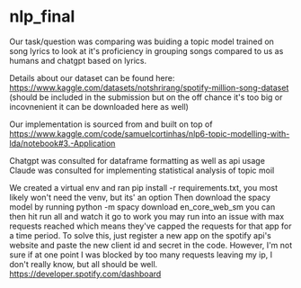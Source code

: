 # nlp_final
Our task/question was comparing was buiding a topic model trained on song lyrics to look at it's proficiency in grouping songs compared to us as humans and chatgpt based on lyrics.

Details about our dataset can be found here: https://www.kaggle.com/datasets/notshrirang/spotify-million-song-dataset
(should be included in the submission but on the off chance it's too big or incovnenient it can be downloaded here as well)

Our implementation is sourced from and built on top of https://www.kaggle.com/code/samuelcortinhas/nlp6-topic-modelling-with-lda/notebook#3.-Application

Chatgpt was consulted for dataframe formatting as well as api usage
Claude was consulted for implementing statistical analysis of topic moil

We created a virtual env and ran pip install -r requirements.txt, you most likely won't need the venv, but its' an option
Then download the spacy model by running python -m spacy download en_core_web_sm
you can then hit run all and watch it go to work
you may run into an issue with max requests reached which means they've capped the requests for that app for a time period. To solve this, just register a new app on the spotify api's website and paste the new client id and secret in the code. However, 
I'm not sure if at one point I was blocked by too many requests leaving my ip, I don't really know, but all should be well.
https://developer.spotify.com/dashboard
